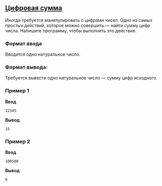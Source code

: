 ## [Цифровая сумма](../../../solutions/2.3/23_k.py)

Иногда требуется манипулировать с цифрами чисел.
Одно из самых простых действий, которое можно совершить — найти сумму цифр числа. Напишите программу, чтобы выполнить это действие.

### Формат ввода

Вводится одно натуральное число.

### Формат вывода:

Требуется вывести одно натуральное число — сумму цифр исходного.

### Пример 1

**Ввод**
```plaintext
12345
```

**Вывод**
```plaintext
15
```

### Пример 2

**Ввод**
```plaintext
100500
```

**Вывод**
```plaintext
6
```